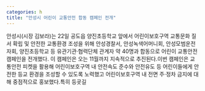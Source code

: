 ```yaml
---
categories: h
title: "안성시 어린이 교통안전 합동 캠페인 전개"
---
```

안성시(시장 김보라)는 22일 공도읍 양진초등학교 앞에서 어린이보호구역 교통문화 질서 확립 및 안전한 교통환경 조성을 위해 안성경찰서, 안성녹색어머니회, 안성모범운전자회, 양진초등학교 등 유관기관·협력단체 관계자 약 40명과 합동으로 어린이 교통안전 캠페인을 전개했다. 이 캠페인은 오는 11월까지 지속적으로 추진된다.이번 캠페인은 교통안전 피켓을 활용해 어린이보호구역 내 안전속도 준수와 안전유도 등 어린이들에게 안전한 등교 환경을 조성할 수 있도록 노력했고 어린이보호구역 내 전면 주·정차 금지에 대해 중점적으로 홍보했다.특히 등굣길